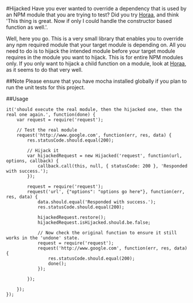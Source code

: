 #Hijacked
Have you ever wanted to override a dependency that is used by an NPM module that you are trying to test? Did you try <a href='https://github.com/arunoda/horaa'>Horaa</a>, and think 'This thing is great. Now if only I could handle the constructor based function as well.'.

Well, here you go. This is a very small library that enables you to override any npm required module that your target module is depending on. All you need to do is to hijack the intended module before your target module requires in the module you want to hijack. This is for entire NPM modules only. If you only want to hijack a child function on a module, look at  <a href='https://github.com/arunoda/horaa'>Horaa</a>, as it seems to do that very well.

##Note
Please ensure that you have mocha installed globally if you plan to run the unit tests for this project. 

##Usage

```
it('should execute the real module, then the hijacked one, then the real one again.', function(done) {
	var request = require('request');

	// Test the real module
	request('http://www.google.com', function(err, res, data) {
		res.statusCode.should.equal(200);

		// Hijack it
		var hijackedRequest = new Hijacked('request', function(url, options, callback) {
			callback.call(this, null, { statusCode: 200 }, 'Responded with success.');
		});

		request = require('request');
		request('url', {"options": "options go here"}, function(err, res, data) {
			data.should.equal('Responded with success.');
			res.statusCode.should.equal(200);

			hijackedRequest.restore();
			hijackedRequest.isHijacked.should.be.false;

			// Now check the original function to ensure it still works in the 'undone' state.
			request = require('request');
			request('http://www.google.com', function(err, res, data) {
				res.statusCode.should.equal(200);
				done();
			});

		});

	});
});
```